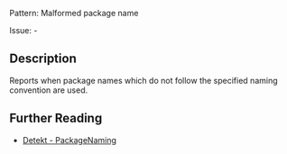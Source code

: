 Pattern: Malformed package name

Issue: -

## Description

Reports when package names which do not follow the specified naming convention are used.

## Further Reading

* [Detekt - PackageNaming](https://detekt.github.io/detekt/naming.html#packagenaming)